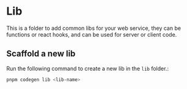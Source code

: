 # Lib

This is a folder to add common libs for your web service, they can be functions or react hooks, and can be used for server or client code.


## Scaffold a new lib
Run the following command to create a new lib in the `lib` folder.:
```bash
pnpm codegen lib <lib-name>
```